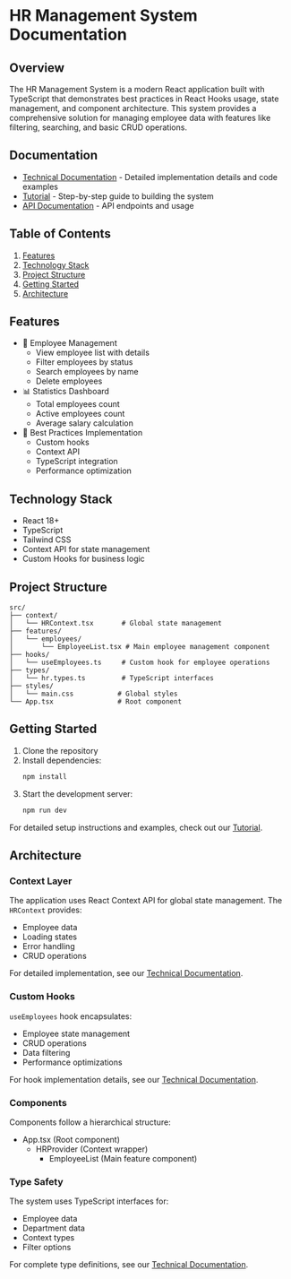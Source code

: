 # HR Management System Documentation

## Overview

The HR Management System is a modern React application built with TypeScript that demonstrates best practices in React Hooks usage, state management, and component architecture. This system provides a comprehensive solution for managing employee data with features like filtering, searching, and basic CRUD operations.

## Documentation

- [Technical Documentation](docs/hr-system/TECHNICAL.md) - Detailed implementation details and code examples
- [Tutorial](docs/hr-system/TUTORIAL.md) - Step-by-step guide to building the system
- [API Documentation](docs/hr-system/API.md) - API endpoints and usage

## Table of Contents

1. [Features](#features)
2. [Technology Stack](#technology-stack)
3. [Project Structure](#project-structure)
4. [Getting Started](#getting-started)
5. [Architecture](#architecture)

## Features

- 👥 Employee Management
  - View employee list with details
  - Filter employees by status
  - Search employees by name
  - Delete employees
- 📊 Statistics Dashboard
  - Total employees count
  - Active employees count
  - Average salary calculation
- 🎯 Best Practices Implementation
  - Custom hooks
  - Context API
  - TypeScript integration
  - Performance optimization

## Technology Stack

- React 18+
- TypeScript
- Tailwind CSS
- Context API for state management
- Custom Hooks for business logic

## Project Structure

```
src/
├── context/
│   └── HRContext.tsx       # Global state management
├── features/
│   └── employees/
│       └── EmployeeList.tsx # Main employee management component
├── hooks/
│   └── useEmployees.ts     # Custom hook for employee operations
├── types/
│   └── hr.types.ts         # TypeScript interfaces
├── styles/
│   └── main.css           # Global styles
└── App.tsx                # Root component
```

## Getting Started

1. Clone the repository
2. Install dependencies:
   ```bash
   npm install
   ```
3. Start the development server:
   ```bash
   npm run dev
   ```

For detailed setup instructions and examples, check out our [Tutorial](docs/hr-system/TUTORIAL.md).

## Architecture

### Context Layer

The application uses React Context API for global state management. The `HRContext` provides:
- Employee data
- Loading states
- Error handling
- CRUD operations

For detailed implementation, see our [Technical Documentation](docs/hr-system/TECHNICAL.md#context-implementation).

### Custom Hooks

`useEmployees` hook encapsulates:
- Employee state management
- CRUD operations
- Data filtering
- Performance optimizations

For hook implementation details, see our [Technical Documentation](docs/hr-system/TECHNICAL.md#react-hooks-implementation-details).

### Components

Components follow a hierarchical structure:
- App.tsx (Root component)
  - HRProvider (Context wrapper)
    - EmployeeList (Main feature component)

### Type Safety

The system uses TypeScript interfaces for:
- Employee data
- Department data
- Context types
- Filter options

For complete type definitions, see our [Technical Documentation](docs/hr-system/TECHNICAL.md#type-definitions).
